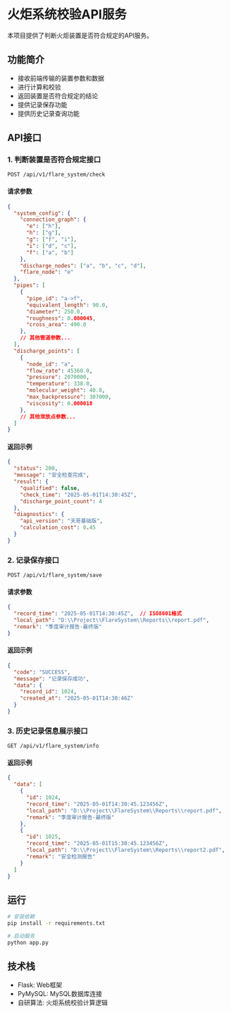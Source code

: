# 火炬系统校验API服务

本项目提供了判断火炬装置是否符合规定的API服务。

## 功能简介

- 接收前端传输的装置参数和数据
- 进行计算和校验
- 返回装置是否符合规定的结论
- 提供记录保存功能
- 提供历史记录查询功能

## API接口

### 1. 判断装置是否符合规定接口

```
POST /api/v1/flare_system/check
```

#### 请求参数

```json
{
  "system_config": {
    "connection_graph": {
      "e": ["h"],
      "h": ["g"],
      "g": ["f", "i"],
      "i": ["d", "c"],
      "f": ["a", "b"]
    },
    "discharge_nodes": ["a", "b", "c", "d"],
    "flare_node": "e"
  },
  "pipes": [
    {
      "pipe_id": "a->f",
      "equivalent_length": 90.0,
      "diameter": 250.0,
      "roughness": 0.000045,
      "cross_area": 490.0
    },
    // 其他管道参数...
  ],
  "discharge_points": [
    {
      "node_id": "a",
      "flow_rate": 45360.0,
      "pressure": 2070000,
      "temperature": 338.0,
      "molecular_weight": 40.0,
      "max_backpressure": 307000,
      "viscosity": 0.000018
    },
    // 其他泄放点参数...
  ]
}
```

#### 返回示例

```json
{
  "status": 200,
  "message": "安全检查完成",
  "result": {
    "qualified": false,
    "check_time": "2025-05-01T14:30:45Z",
    "discharge_point_count": 4
  },
  "diagnostics": {
    "api_version": "天哥基础版",
    "calculation_cost": 0.45
  }
}
```

### 2. 记录保存接口

```
POST /api/v1/flare_system/save
```

#### 请求参数

```json
{
  "record_time": "2025-05-01T14:30:45Z",  // ISO8601格式
  "local_path": "D:\\Project\\FlareSystem\\Reports\\report.pdf",
  "remark": "季度审计报告-最终版"
}
```

#### 返回示例

```json
{
  "code": "SUCCESS",
  "message": "记录保存成功",
  "data": {
    "record_id": 1024,
    "created_at": "2025-05-01T14:30:46Z"
  }
}
```

### 3. 历史记录信息展示接口

```
GET /api/v1/flare_system/info
```

#### 返回示例

```json
{
  "data": [
    {
      "id": 1024,
      "record_time": "2025-05-01T14:30:45.123456Z",
      "local_path": "D:\\Project\\FlareSystem\\Reports\\report.pdf",
      "remark": "季度审计报告-最终版"
    },
    {
      "id": 1025,
      "record_time": "2025-05-01T15:30:45.123456Z",
      "local_path": "D:\\Project\\FlareSystem\\Reports\\report2.pdf",
      "remark": "安全检测报告"
    }
  ]
}
```

## 运行

```bash
# 安装依赖
pip install -r requirements.txt

# 启动服务
python app.py
```

## 技术栈

- Flask: Web框架
- PyMySQL: MySQL数据库连接
- 自研算法: 火炬系统校验计算逻辑 